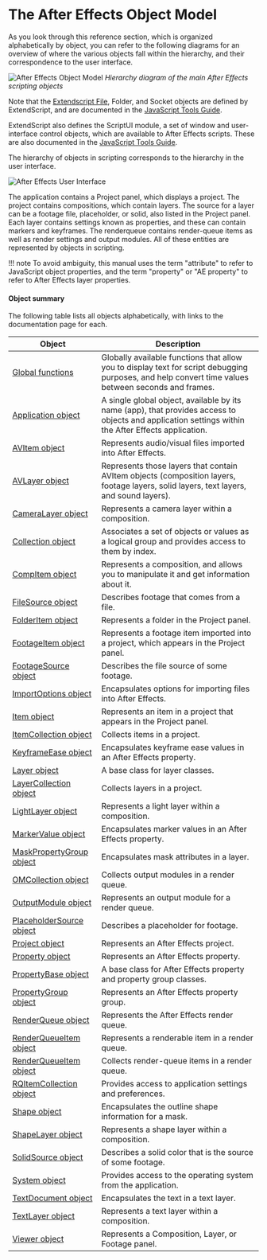 # The After Effects Object Model

As you look through this reference section, which is organized alphabetically by object, you can refer to the following diagrams for an overview of where the various objects fall within the hierarchy, and their correspondence to the user interface.

![After Effects Object Model](../_static/objectmodel.png "After Effects Object Model")
*Hierarchy diagram of the main After Effects scripting objects*

Note that the [Extendscript File](https://extendscript.docsforadobe.dev/file-system-access/file-object.html), Folder, and Socket objects are defined by ExtendScript, and are documented in the [JavaScript Tools Guide](https://extendscript.docsforadobe.dev/).

ExtendScript also defines the ScriptUI module, a set of window and user-interface control objects, which are available to After Effects scripts. These are also documented in the [JavaScript Tools Guide](https://extendscript.docsforadobe.dev/).

The hierarchy of objects in scripting corresponds to the hierarchy in the user interface.

![After Effects User Interface](../_static/application.png "After Effects User Interface")

The application contains a Project panel, which displays a project. The project contains compositions, which contain layers. The source for a layer can be a footage file, placeholder, or solid, also listed in the Project panel. Each layer contains settings known as properties, and these can contain markers and keyframes. The renderqueue contains render-queue items as well as render settings and output modules. All of these entities are represented by objects in scripting.

!!! note
    To avoid ambiguity, this manual uses the term "attribute" to refer to JavaScript object properties, and the term "property" or "AE property" to refer to After Effects layer properties.

#### Object summary

The following table lists all objects alphabetically, with links to the documentation page for each.

|                             Object                             |                                                                     Description                                                                     |
| -------------------------------------------------------------- | --------------------------------------------------------------------------------------------------------------------------------------------------- |
| [Global functions](../general/globals.md)                      | Globally available functions that allow you to display text for script debugging purposes, and help convert time values between seconds and frames. |
| [Application object](../general/application.md)                | A single global object, available by its name (app), that provides access to objects and application settings within the After Effects application. |
| [AVItem object](../items/avitem.md)                            | Represents audio/visual files imported into After Effects.                                                                                          |
| [AVLayer object](../layers/avlayer.md)                         | Represents those layers that contain AVItem objects (composition layers, footage layers, solid layers, text layers, and sound layers).              |
| [CameraLayer object](../layers/cameralayer.md)                 | Represents a camera layer within a composition.                                                                                                     |
| [Collection object](../other/collection.md)                    | Associates a set of objects or values as a logical group and provides access to them by index.                                                      |
| [CompItem object](../items/compitem.md)                        | Represents a composition, and allows you to manipulate it and get information about it.                                                             |
| [FileSource object](../sources/filesource.md)                  | Describes footage that comes from a file.                                                                                                           |
| [FolderItem object](../items/folderitem.md)                    | Represents a folder in the Project panel.                                                                                                           |
| [FootageItem object](../items/footageitem.md)                  | Represents a footage item imported into a project, which appears in the Project panel.                                                              |
| [FootageSource object](../sources/footagesource.md)            | Describes the file source of some footage.                                                                                                          |
| [ImportOptions object](../other/importoptions.md)              | Encapsulates options for importing files into After Effects.                                                                                        |
| [Item object](../items/item.md)                                | Represents an item in a project that appears in the Project panel.                                                                                  |
| [ItemCollection object](../items/itemcollection.md)            | Collects items in a project.                                                                                                                        |
| [KeyframeEase object](../other/keyframeease.md)                | Encapsulates keyframe ease values in an After Effects property.                                                                                     |
| [Layer object](../layers/layer.md)                             | A base class for layer classes.                                                                                                                     |
| [LayerCollection object](../layers/layercollection.md)         | Collects layers in a project.                                                                                                                       |
| [LightLayer object](../layers/lightlayer.md)                   | Represents a light layer within a composition.                                                                                                      |
| [MarkerValue object](../other/markervalue.md)                  | Encapsulates marker values in an After Effects property.                                                                                            |
| [MaskPropertyGroup object](../properties/maskpropertygroup.md) | Encapsulates mask attributes in a layer.                                                                                                            |
| [OMCollection object](../renderqueue/omcollection.md)          | Collects output modules in a render queue.                                                                                                          |
| [OutputModule object](../renderqueue/outputmodule.md)          | Represents an output module for a render queue.                                                                                                     |
| [PlaceholderSource object](../sources/placeholdersource.md)    | Describes a placeholder for footage.                                                                                                                |
| [Project object](../general/project.md)                        | Represents an After Effects project.                                                                                                                |
| [Property object](../properties/property.md)                   | Represents an After Effects property.                                                                                                               |
| [PropertyBase object](../properties/propertybase.md)           | A base class for After Effects property and property group classes.                                                                                 |
| [PropertyGroup object](../properties/propertygroup.md)         | Represents an After Effects property group.                                                                                                         |
| [RenderQueue object](../renderqueue/renderqueue.md)            | Represents the After Effects render queue.                                                                                                          |
| [RenderQueueItem object](../renderqueue/renderqueueitem.md)    | Represents a renderable item in a render queue.                                                                                                     |
| [RenderQueueItem object](../renderqueue/renderqueueitem.md)    | Collects render-queue items in a render queue.                                                                                                      |
| [RQItemCollection object](../renderqueue/rqitemcollection.md)  | Provides access to application settings and preferences.                                                                                            |
| [Shape object](../other/shape.md)                              | Encapsulates the outline shape information for a mask.                                                                                              |
| [ShapeLayer object](../layers/shapelayer.md)                   | Represents a shape layer within a composition.                                                                                                      |
| [SolidSource object](../sources/solidsource.md)                | Describes a solid color that is the source of some footage.                                                                                         |
| [System object](../general/system.md)                          | Provides access to the operating system from the application.                                                                                       |
| [TextDocument object](../text/textdocument.md)                 | Encapsulates the text in a text layer.                                                                                                              |
| [TextLayer object](../layers/textlayer.md)                     | Represents a text layer within a composition.                                                                                                       |
| [Viewer object](../other/viewer.md)                            | Represents a Composition, Layer, or Footage panel.                                                                                                  |
